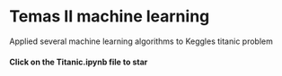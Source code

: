 # Temas II machine learning

Applied several machine learning algorithms to Keggles titanic problem

#### Click on the Titanic.ipynb file to star
